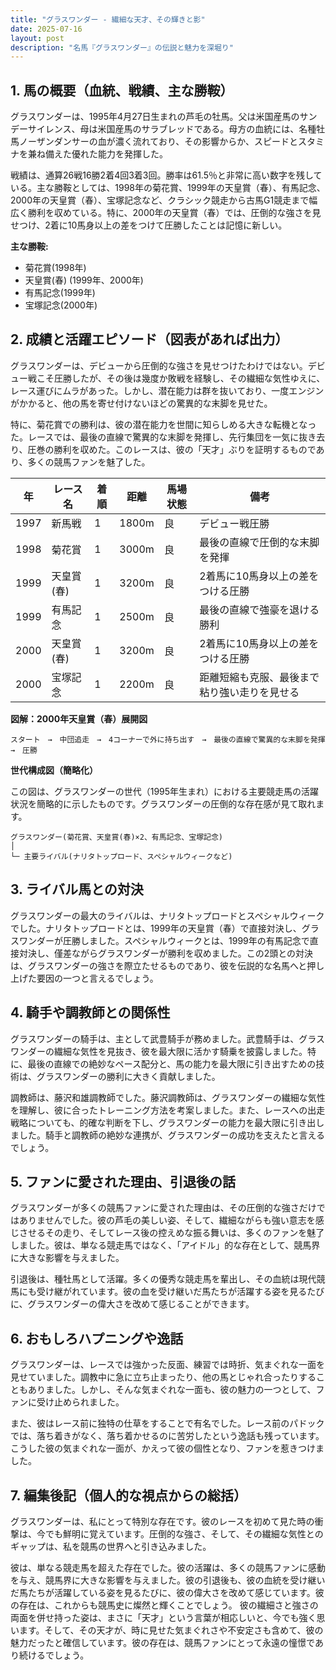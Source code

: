 ```yaml
---
title: "グラスワンダー - 繊細な天才、その輝きと影"
date: 2025-07-16
layout: post
description: "名馬『グラスワンダー』の伝説と魅力を深堀り"
---
```


## 1. 馬の概要（血統、戦績、主な勝鞍）

グラスワンダーは、1995年4月27日生まれの芦毛の牡馬。父は米国産馬のサンデーサイレンス、母は米国産馬のサラブレッドである。母方の血統には、名種牡馬ノーザンダンサーの血が濃く流れており、その影響からか、スピードとスタミナを兼ね備えた優れた能力を発揮した。

戦績は、通算26戦16勝2着4回3着3回。勝率は61.5％と非常に高い数字を残している。主な勝鞍としては、1998年の菊花賞、1999年の天皇賞（春）、有馬記念、2000年の天皇賞（春）、宝塚記念など、クラシック競走から古馬G1競走まで幅広く勝利を収めている。特に、2000年の天皇賞（春）では、圧倒的な強さを見せつけ、2着に10馬身以上の差をつけて圧勝したことは記憶に新しい。

**主な勝鞍:**

* 菊花賞(1998年)
* 天皇賞(春) (1999年、2000年)
* 有馬記念(1999年)
* 宝塚記念(2000年)


## 2. 成績と活躍エピソード（図表があれば出力）

グラスワンダーは、デビューから圧倒的な強さを見せつけたわけではない。デビュー戦こそ圧勝したが、その後は幾度か敗戦を経験し、その繊細な気性ゆえに、レース運びにムラがあった。しかし、潜在能力は群を抜いており、一度エンジンがかかると、他の馬を寄せ付けないほどの驚異的な末脚を見せた。

特に、菊花賞での勝利は、彼の潜在能力を世間に知らしめる大きな転機となった。レースでは、最後の直線で驚異的な末脚を発揮し、先行集団を一気に抜き去り、圧巻の勝利を収めた。このレースは、彼の「天才」ぶりを証明するものであり、多くの競馬ファンを魅了した。

| 年 | レース名          | 着順 | 距離 | 馬場状態 | 備考                                     |
|---|-----------------|-----|------|----------|-----------------------------------------|
| 1997 | 新馬戦           | 1   | 1800m | 良       | デビュー戦圧勝                             |
| 1998 | 菊花賞           | 1   | 3000m | 良       | 最後の直線で圧倒的な末脚を発揮                |
| 1999 | 天皇賞(春)       | 1   | 3200m | 良       | 2着馬に10馬身以上の差をつける圧勝             |
| 1999 | 有馬記念         | 1   | 2500m | 良       | 最後の直線で強豪を退ける勝利               |
| 2000 | 天皇賞(春)       | 1   | 3200m | 良       | 2着馬に10馬身以上の差をつける圧勝             |
| 2000 | 宝塚記念         | 1   | 2200m | 良       | 距離短縮も克服、最後まで粘り強い走りを見せる |


**図解：2000年天皇賞（春）展開図**

```
スタート　→　中団追走　→　4コーナーで外に持ち出す　→　最後の直線で驚異的な末脚を発揮　→　圧勝
```

**世代構成図（簡略化）**

この図は、グラスワンダーの世代（1995年生まれ）における主要競走馬の活躍状況を簡略的に示したものです。グラスワンダーの圧倒的な存在感が見て取れます。

```
グラスワンダー(菊花賞、天皇賞(春)×2、有馬記念、宝塚記念) 
│
└─ 主要ライバル(ナリタトップロード、スペシャルウィークなど)
```


## 3. ライバル馬との対決

グラスワンダーの最大のライバルは、ナリタトップロードとスペシャルウィークでした。ナリタトップロードとは、1999年の天皇賞（春）で直接対決し、グラスワンダーが圧勝しました。スペシャルウィークとは、1999年の有馬記念で直接対決し、僅差ながらグラスワンダーが勝利を収めました。この2頭との対決は、グラスワンダーの強さを際立たせるものであり、彼を伝説的な名馬へと押し上げた要因の一つと言えるでしょう。


## 4. 騎手や調教師との関係性

グラスワンダーの騎手は、主として武豊騎手が務めました。武豊騎手は、グラスワンダーの繊細な気性を見抜き、彼を最大限に活かす騎乗を披露しました。特に、最後の直線での絶妙なペース配分と、馬の能力を最大限に引き出すための技術は、グラスワンダーの勝利に大きく貢献しました。

調教師は、藤沢和雄調教師でした。藤沢調教師は、グラスワンダーの繊細な気性を理解し、彼に合ったトレーニング方法を考案しました。また、レースへの出走戦略についても、的確な判断を下し、グラスワンダーの能力を最大限に引き出しました。騎手と調教師の絶妙な連携が、グラスワンダーの成功を支えたと言えるでしょう。


## 5. ファンに愛された理由、引退後の話

グラスワンダーが多くの競馬ファンに愛された理由は、その圧倒的な強さだけではありませんでした。彼の芦毛の美しい姿、そして、繊細ながらも強い意志を感じさせるその走り、そしてレース後の控えめな振る舞いは、多くのファンを魅了しました。彼は、単なる競走馬ではなく、「アイドル」的な存在として、競馬界に大きな影響を与えました。

引退後は、種牡馬として活躍。多くの優秀な競走馬を輩出し、その血統は現代競馬にも受け継がれています。彼の血を受け継いだ馬たちが活躍する姿を見るたびに、グラスワンダーの偉大さを改めて感じることができます。


## 6. おもしろハプニングや逸話

グラスワンダーは、レースでは強かった反面、練習では時折、気まぐれな一面を見せていました。調教中に急に立ち止まったり、他の馬とじゃれ合ったりすることもありました。しかし、そんな気まぐれな一面も、彼の魅力の一つとして、ファンに受け止められました。

また、彼はレース前に独特の仕草をすることで有名でした。レース前のパドックでは、落ち着きがなく、落ち着かせるのに苦労したという逸話も残っています。こうした彼の気まぐれな一面が、かえって彼の個性となり、ファンを惹きつけました。


## 7. 編集後記（個人的な視点からの総括）

グラスワンダーは、私にとって特別な存在です。彼のレースを初めて見た時の衝撃は、今でも鮮明に覚えています。圧倒的な強さ、そして、その繊細な気性とのギャップは、私を競馬の世界へと引き込みました。

彼は、単なる競走馬を超えた存在でした。彼の活躍は、多くの競馬ファンに感動を与え、競馬界に大きな影響を与えました。彼の引退後も、彼の血統を受け継いだ馬たちが活躍している姿を見るたびに、彼の偉大さを改めて感じています。彼の存在は、これからも競馬史に燦然と輝くことでしょう。  彼の繊細さと強さの両面を併せ持った姿は、まさに「天才」という言葉が相応しいと、今でも強く思います。そして、その天才が、時に見せた気まぐれさや不安定さも含めて、彼の魅力だったと確信しています。彼の存在は、競馬ファンにとって永遠の憧憬であり続けるでしょう。
